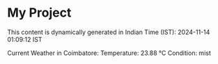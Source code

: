 # My Project

This content is dynamically generated in Indian Time (IST): 2024-11-14 01:09:12 IST


Current Weather in Coimbatore:
Temperature: 23.88 °C
Condition: mist
